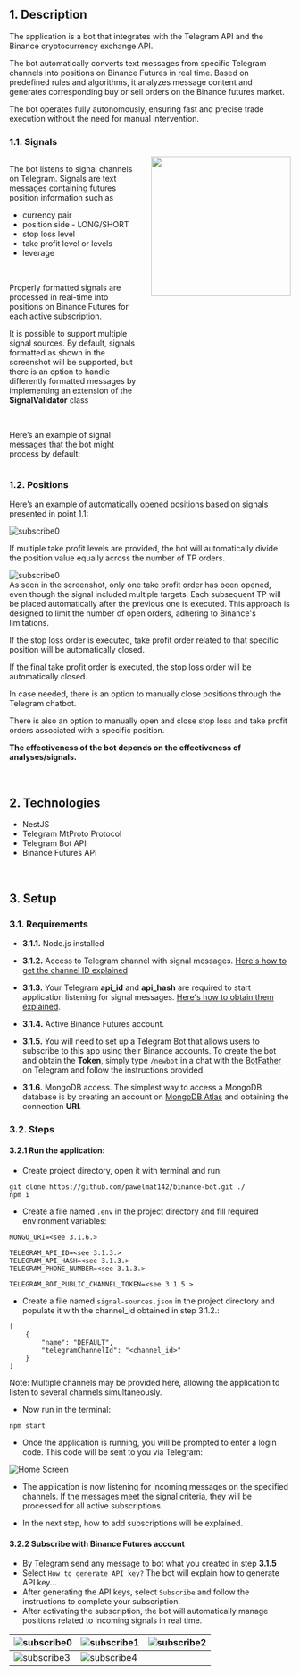 ## 1. Description

The application is a bot that integrates with the Telegram API and the Binance cryptocurrency exchange API.

The bot automatically converts text messages from specific Telegram channels into positions on Binance Futures in real time. Based on predefined rules and algorithms, it analyzes message content and generates corresponding buy or sell orders on the Binance futures market.

The bot operates fully autonomously, ensuring fast and precise trade execution without the need for manual intervention.


### 1.1. Signals

<div style="display: flex; gap: 20px">
    <div>
        <p>The bot listens to signal channels on Telegram. Signals are text messages containing futures position information such as</p>
        <ul>
            <li>currency pair</li>
            <li>position side - LONG/SHORT</li>
            <li>stop loss level</li>
            <li>take profit level or levels</li>
            <li>leverage</li>
        </ul>
        </br>
        <p>Properly formatted signals are processed in real-time into positions on Binance Futures for each active subscription.</p>
        <p>It is possible to support multiple signal sources. By default, signals formatted as shown in the screenshot will be supported, but there is an option to handle differently formatted messages by implementing an extension of the <strong>SignalValidator</strong> class </p>
        <br/>
        <p>Here’s an example of signal messages that the bot might process by default:</p>
    </div>
    <img src="screenshots/signals.png" width="250">
</div>



### 1.2. Positions
Here’s an example of automatically opened positions based on signals presented in point 1.1:

![subscribe0](screenshots/positions.jpg)

If multiple take profit levels are provided, the bot will automatically divide the position value equally across the number of TP orders.

![subscribe0](screenshots/orders-cut.jpg)   
As seen in the screenshot, only one take profit order has been opened, even though the signal included multiple targets. Each subsequent TP will be placed automatically after the previous one is executed. This approach is designed to limit the number of open orders, adhering to Binance's limitations.

If the stop loss order is executed, take profit order related to that specific position will be automatically closed.

If the final take profit order is executed, the stop loss order will be automatically closed.

In case needed, there is an option to manually close positions through the Telegram chatbot.

There is also an option to manually open and close stop loss and take profit orders associated with a specific position.

<strong>The effectiveness of the bot depends on the effectiveness of analyses/signals.</strong>

</br>

     

## 2. Technologies
- NestJS
- Telegram MtProto Protocol
- Telegram Bot API
- Binance Futures API

</br>

## 3. Setup

### 3.1. Requirements

- <strong>3.1.1.</strong> Node.js installed

- <strong>3.1.2.</strong> Access to Telegram channel with signal messages. [Here's how to get the channel ID explained](https://neliosoftware.com/content/help/how-do-i-get-the-channel-id-in-telegram/)

- <strong>3.1.3.</strong> Your Telegram <strong>api_id</strong> and <strong>api_hash</strong> are required to start application listening for signal messages. [Here's how to obtain them explained](https://core.telegram.org/api/obtaining_api_id).

- <strong>3.1.4.</strong> Active Binance Futures account.

- <strong>3.1.5.</strong> You will need to set up a Telegram Bot that allows users to subscribe to this app using their Binance accounts. To create the bot and obtain the <strong>Token</strong>, simply type `/newbot` in a chat with the [BotFather](https://web.telegram.org/a/#93372553) on Telegram and follow the instructions provided.
- <strong>3.1.6.</strong> MongoDB access. The simplest way to access a MongoDB database is by creating an account on [MongoDB Atlas](https://account.mongodb.com/account/login) and obtaining the connection <strong>URI</strong>.


### 3.2. Steps

#### 3.2.1 Run the application:

- Create project directory, open it with terminal and run: 
```
git clone https://github.com/pawelmat142/binance-bot.git ./
npm i
```
- Create a file named `.env` in the project directory and fill required environment variables: 
```
MONGO_URI=<see 3.1.6.>

TELEGRAM_API_ID=<see 3.1.3.>
TELEGRAM_API_HASH=<see 3.1.3.>
TELEGRAM_PHONE_NUMBER=<see 3.1.3.>

TELEGRAM_BOT_PUBLIC_CHANNEL_TOKEN=<see 3.1.5.>
```
- Create a file named `signal-sources.json` in the project directory and populate it with the channel_id obtained in step 3.1.2.:

```
[
    {
        "name": "DEFAULT",
        "telegramChannelId": "<channel_id>"
    }
]
```
Note: Multiple channels may be provided here, allowing the application to listen to several channels simultaneously. 
- Now run in the terminal: 
```
npm start
```
- Once the application is running, you will be prompted to enter a login code. This code will be sent to you via Telegram:

![Home Screen](screenshots/mtprotoauth.png)

- The application is now listening for incoming messages on the specified channels. If the messages meet the signal criteria, they will be processed for all active subscriptions.

- In the next step, how to add subscriptions will be explained. 

#### 3.2.2 Subscribe with Binance Futures account

- By Telegram send any message to bot what you created in step <strong>3.1.5</strong>
- Select `How to generate API key?` The bot will explain how to generate API key...
- After generating the API keys, select `Subscribe` and follow the instructions to complete your subscription.
- After activating the subscription, the bot will automatically manage positions related to incoming signals in real time.


| ![subscribe0](screenshots/s0.jpg) | ![subscribe1](screenshots/start1.jpg) | ![subscribe2](screenshots/start2.jpg) 
|--------------------------------------|---------------------------------------------|--------------------------------------|
| ![subscribe3](screenshots/start3.jpg) | ![subscribe4](screenshots/start4.jpg) 

